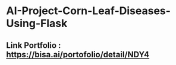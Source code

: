 # AI-Project-Corn-Leaf-Diseases-Using-Flask

## Link Portfolio : https://bisa.ai/portofolio/detail/NDY4
